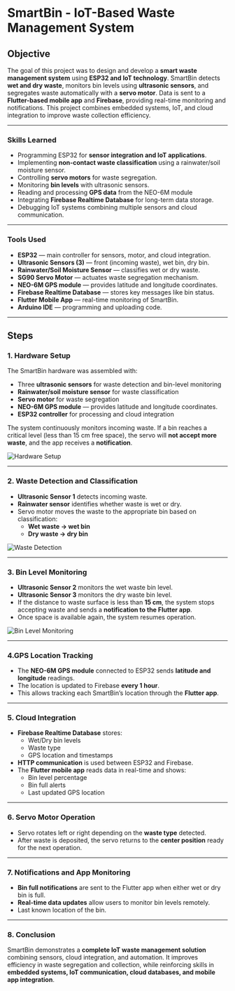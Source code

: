 # SmartBin - IoT-Based Waste Management System

## Objective
The goal of this project was to design and develop a **smart waste management system** using **ESP32 and IoT technology**. SmartBin detects **wet and dry waste**, monitors bin levels using **ultrasonic sensors**, and segregates waste automatically with a **servo motor**. Data is sent to a **Flutter-based mobile app** and **Firebase**, providing real-time monitoring and notifications. This project combines embedded systems, IoT, and cloud integration to improve waste collection efficiency.

---

### Skills Learned

- Programming ESP32 for **sensor integration and IoT applications**.  
- Implementing **non-contact waste classification** using a rainwater/soil moisture sensor.  
- Controlling **servo motors** for waste segregation.  
- Monitoring **bin levels** with ultrasonic sensors.
- Reading and processing **GPS data** from the NEO-6M module 
- Integrating **Firebase Realtime Database** for long-term data storage.  
- Debugging IoT systems combining multiple sensors and cloud communication.  

---

### Tools Used

- **ESP32** — main controller for sensors, motor, and cloud integration.  
- **Ultrasonic Sensors (3)** — front (incoming waste), wet bin, dry bin.  
- **Rainwater/Soil Moisture Sensor** — classifies wet or dry waste.  
- **SG90 Servo Motor** — actuates waste segregation mechanism.
- **NEO-6M GPS module** — provides latitude and longitude coordinates.  
- **Firebase Realtime Database** — stores key messages like bin status.  
- **Flutter Mobile App** — real-time monitoring of SmartBin.  
- **Arduino IDE** — programming and uploading code.  

---

## Steps

### 1. Hardware Setup
The SmartBin hardware was assembled with:  
- Three **ultrasonic sensors** for waste detection and bin-level monitoring  
- **Rainwater/soil moisture sensor** for waste classification  
- **Servo motor** for waste segregation
- **NEO-6M GPS module** — provides latitude and longitude coordinates. 
- **ESP32 controller** for processing and cloud integration  

The system continuously monitors incoming waste. If a bin reaches a critical level (less than 15 cm free space), the servo will **not accept more waste**, and the app receives a **notification**.

![Hardware Setup](link-to-your-hardware-image)

---

### 2. Waste Detection and Classification
- **Ultrasonic Sensor 1** detects incoming waste.  
- **Rainwater sensor** identifies whether waste is wet or dry.  
- Servo motor moves the waste to the appropriate bin based on classification:  
  - **Wet waste → wet bin**  
  - **Dry waste → dry bin**  

![Waste Detection](link-to-your-detection-image)

---

### 3. Bin Level Monitoring
- **Ultrasonic Sensor 2** monitors the wet waste bin level.  
- **Ultrasonic Sensor 3** monitors the dry waste bin level.  
- If the distance to waste surface is less than **15 cm**, the system stops accepting waste and sends a **notification to the Flutter app**.  
- Once space is available again, the system resumes operation.

![Bin Level Monitoring](link-to-your-bin-image)

---
### 4.GPS Location Tracking
- The **NEO-6M GPS module** connected to ESP32 sends **latitude and longitude** readings.  
- The location is updated to Firebase **every 1 hour**.  
- This allows tracking each SmartBin’s location through the **Flutter app**.  

---

### 5. Cloud Integration
- **Firebase Realtime Database** stores:
  - Wet/Dry bin levels  
  - Waste type  
  - GPS location and timestamps  
- **HTTP communication** is used between ESP32 and Firebase.  
- The **Flutter mobile app** reads data in real-time and shows:
  - Bin level percentage  
  - Bin full alerts  
  - Last updated GPS location 


---

### 6. Servo Motor Operation
- Servo rotates left or right depending on the **waste type** detected.  
- After waste is deposited, the servo returns to the **center position** ready for the next operation.  

---

### 7. Notifications and App Monitoring
- **Bin full notifications** are sent to the Flutter app when either wet or dry bin is full.  
- **Real-time data updates** allow users to monitor bin levels remotely.
- Last known location of the bin. 

---

### 8. Conclusion
SmartBin demonstrates a **complete IoT waste management solution** combining sensors, cloud integration, and automation. It improves efficiency in waste segregation and collection, while reinforcing skills in **embedded systems, IoT communication, cloud databases, and mobile app integration**.
